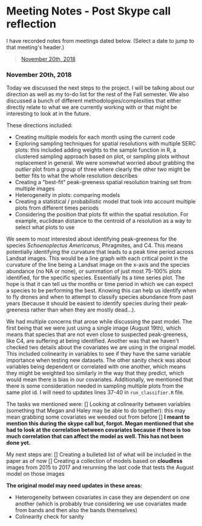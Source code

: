 # Meeting Notes - Post Skype call reflection

I have recorded notes from meetings dated below. (Select a date to jump to that meeting's header.)
> [November 20th, 2018](https://github.com/adraper2/DISC_chesapeake/tree/master/Meetings/MeetingNotes.md#November-20th,-2018)

### November 20th, 2018
Today we discussed the next steps to the project. I will be talking about our direction as well as my to-do list for the rest of the Fall semester. We also discussed a bunch of different methodologies/complexities that either directly relate to what we are currently working with or that might be interesting to look at in the future. 

These directions included:
- Creating multiple models for each month using the current code
- Exploring sampling techniques for spatial resolutions with multiple SERC plots: this included adding weights to the sample function in R, a clustered sampling approach based on plot, or sampling plots without replacement in general. We were somewhat worried about grabbing the *outlier* plot from a group of three where clearly the other two might be better fits to what the whole resolution describes
- Creating a "best-fit" peak-greeness spatial resolution training set from multiple images
- Heterogeneity in plots: comparing models
- Creating a statistical / probabilistic model that took into account multiple plots from different times periods
- Considering the position that plots fit within the spatial resolution. For example, euclidean distance to the centroid of a resolution as a way to select what plots to use

We seem to most interested about identifying peak-greeness for the species *Schoenoplectus Americanus*, Phragmites, and C4. This means potentially identifying the curvature that leads to a peak time period across Landsat images. This would be a line graph with each critical point in the curvature of the line being a Landsat image on the x-axis and the species abundance (no NA or none), or summation of just most 75-100% plots identified, for the specific species. Essentially its a time series plot. The hope is that it can tell us the months or time period in which we can expect a species to be performing the best. Knowing this can help us identify when to fly drones and when to attempt to classify species abundance from past years (because it should be easiest to identify species during their peak-greeness rather than when they are mostly dead...).

We had multiple concerns that arose while discussing the past model. The first being that we were just using a single image (August 19th), which means that species that are not even close to suspected peak-greeness, like C4, are suffering at being identified. Another was that we haven't checked two details about the covariates we are using in the original model. This included colinearity in variables to see if they have the same variable importance when testing new datasets. The other sanity check was about variables being dependent or correlated with one another, which means they might be weighted too similarly in the way that they predict, which would mean there is bias in our covariates. Additionally, we mentioned that there is some consideration needed in sampling multiple plots from the same plot id. I will need to updates lines 37-40 in `run_classifier.R` file.

The tasks we mentioned were:
[] Looking at colinearity between variables (something that Megan and Haley may be able to do together): this may mean grabbing some covariates we weeded out from before
[] **I meant to mention this during the skype call but, forgot. Megan mentioned that she had to look at the correlation between covariates because if there is too much correlation that can affect the model as well. This has not been done yet.**

My next steps are:
[] Creating a bulleted list of what will be included in the paper as of now
[] Creating a collection of models based on **cloudless** images from 2015 to 2017 and rerunning the last code that tests the August model on those images

**The original model may need updates in these areas:**
- Heterogeneity between covariates in case they are dependent on one another (which is probably true considering we use covariates made from bands and then also the bands themselves)
- Colinearity check for sanity
